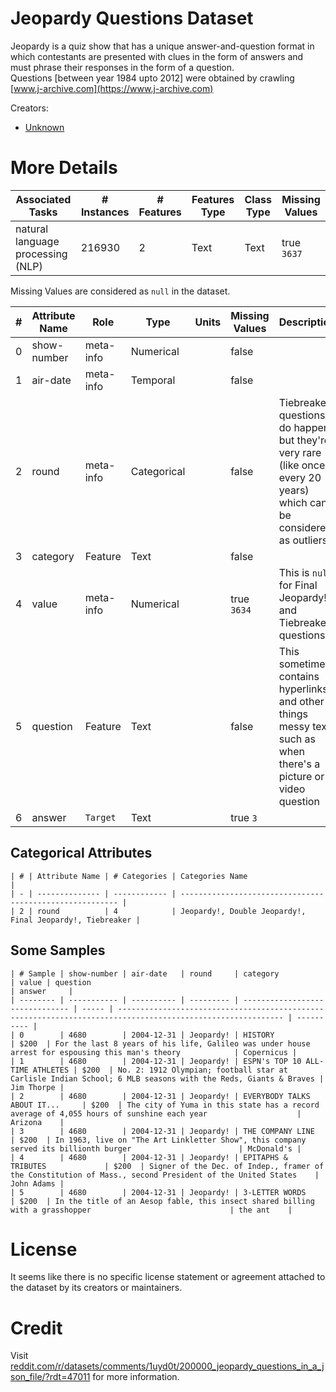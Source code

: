 # Jeopardy Questions Dataset
Jeopardy is a quiz show that has a unique answer-and-question format in which contestants are presented with clues in the form of answers and must phrase their responses in the form of a question.  
Questions [between year 1984 upto 2012] were obtained by crawling [www.j-archive.com](https://www.j-archive.com)

Creators:
  - [Unknown](https://unknown.org)

# More Details
| Associated Tasks                  | # Instances | # Features | Features Type | Class Type  | Missing Values |
| --------------------------------- | ----------- | ---------- | ------------- | ----------- | -------------- |
| natural language processing (NLP) | 216930      | 2          | Text          | Text        | true `3637`    |

Missing Values are considered as `null` in the dataset.

| # | Attribute Name | Role      | Type        | Units | Missing Values | Description                                                                                                         |
| - | -------------- | --------- | ----------- | ----- | -------------- | ------------------------------------------------------------------------------------------------------------------- |
| 0 | show-number    | meta-info | Numerical   |       | false          |                                                                                                                     |
| 1 | air-date       | meta-info | Temporal    |       | false          |                                                                                                                     |
| 2 | round          | meta-info | Categorical |       | false          | Tiebreaker questions do happen but they're very rare (like once every 20 years) which can be considered as outliers |
| 3 | category       | Feature   | Text        |       | false          |                                                                                                                     |
| 4 | value          | meta-info | Numerical   |       | true `3634`    | This is `null` for Final Jeopardy! and Tiebreaker questions                                                         |
| 5 | question       | Feature   | Text        |       | false          | This sometimes contains hyperlinks and other things messy text such as when there's a picture or video question     |
| 6 | answer         | `Target`  | Text        |       | true  `3`      |                                                                                                                     |

## Categorical Attributes
```
| # | Attribute Name | # Categories | Categories Name                                          |
| - | -------------- | ------------ | -------------------------------------------------------- |
| 2 | round          | 4            | Jeopardy!, Double Jeopardy!, Final Jeopardy!, Tiebreaker |
```

## Some Samples
```
| # Sample | show-number | air-date   | round     | category                        | value | question                                                                                                    | answer     |
| -------- | ----------- | ---------- | --------- | ------------------------------- | ----- | ----------------------------------------------------------------------------------------------------------- | ---------- |
| 0        | 4680        | 2004-12-31 | Jeopardy! | HISTORY                         | $200  | For the last 8 years of his life, Galileo was under house arrest for espousing this man's theory            | Copernicus |
| 1        | 4680        | 2004-12-31 | Jeopardy! | ESPN's TOP 10 ALL-TIME ATHLETES | $200  | No. 2: 1912 Olympian; football star at Carlisle Indian School; 6 MLB seasons with the Reds, Giants & Braves | Jim Thorpe |
| 2        | 4680        | 2004-12-31 | Jeopardy! | EVERYBODY TALKS ABOUT IT...     | $200  | The city of Yuma in this state has a record average of 4,055 hours of sunshine each year                    | Arizona    |
| 3        | 4680        | 2004-12-31 | Jeopardy! | THE COMPANY LINE                | $200  | In 1963, live on "The Art Linkletter Show", this company served its billionth burger                        | McDonald's |
| 4        | 4680        | 2004-12-31 | Jeopardy! | EPITAPHS & TRIBUTES             | $200  | Signer of the Dec. of Indep., framer of the Constitution of Mass., second President of the United States    | John Adams |
| 5        | 4680        | 2004-12-31 | Jeopardy! | 3-LETTER WORDS                  | $200  | In the title of an Aesop fable, this insect shared billing with a grasshopper                               | the ant    |
```

# License
It seems like there is no specific license statement or agreement attached to the dataset by its creators or maintainers.

# Credit
Visit [reddit.com/r/datasets/comments/1uyd0t/200000_jeopardy_questions_in_a_json_file/?rdt=47011](https://www.reddit.com/r/datasets/comments/1uyd0t/200000_jeopardy_questions_in_a_json_file/?rdt=47011) for more information.